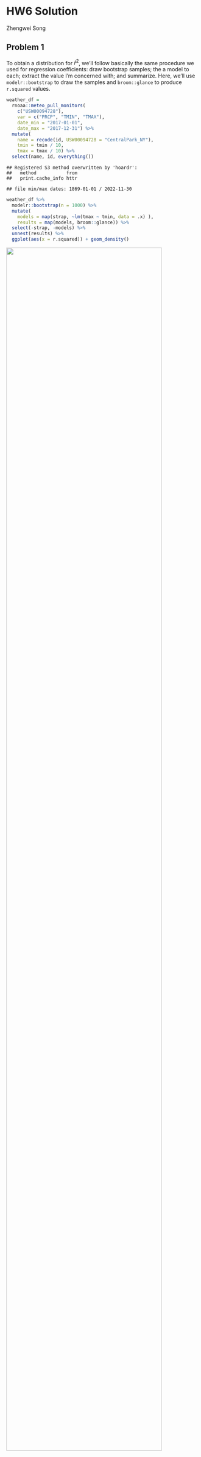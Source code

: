 HW6 Solution
================
Zhengwei Song

## Problem 1

To obtain a distribution for $\hat{r}^2$, we’ll follow basically the
same procedure we used for regression coefficients: draw bootstrap
samples; the a model to each; extract the value I’m concerned with; and
summarize. Here, we’ll use `modelr::bootstrap` to draw the samples and
`broom::glance` to produce `r.squared` values.

``` r
weather_df = 
  rnoaa::meteo_pull_monitors(
    c("USW00094728"),
    var = c("PRCP", "TMIN", "TMAX"), 
    date_min = "2017-01-01",
    date_max = "2017-12-31") %>%
  mutate(
    name = recode(id, USW00094728 = "CentralPark_NY"),
    tmin = tmin / 10,
    tmax = tmax / 10) %>%
  select(name, id, everything())
```

    ## Registered S3 method overwritten by 'hoardr':
    ##   method           from
    ##   print.cache_info httr

    ## file min/max dates: 1869-01-01 / 2022-11-30

``` r
weather_df %>% 
  modelr::bootstrap(n = 1000) %>% 
  mutate(
    models = map(strap, ~lm(tmax ~ tmin, data = .x) ),
    results = map(models, broom::glance)) %>% 
  select(-strap, -models) %>% 
  unnest(results) %>% 
  ggplot(aes(x = r.squared)) + geom_density()
```

<img src="p8105_hw6_zs2539_files/figure-gfm/unnamed-chunk-1-1.png" width="90%" />

In this example, the $\hat{r}^2$ value is high, and the upper bound at 1
may be a cause for the generally skewed shape of the distribution. If we
wanted to construct a confidence interval for $R^2$, we could take the
2.5% and 97.5% quantiles of the estimates across bootstrap samples.
However, because the shape isn’t symmetric, using the mean +/- 1.96
times the standard error probably wouldn’t work well.

We can produce a distribution for $\log(\beta_0 * \beta1)$ using a
similar approach, with a bit more wrangling before we make our plot.

``` r
weather_df %>% 
  modelr::bootstrap(n = 1000) %>% 
  mutate(
    models = map(strap, ~lm(tmax ~ tmin, data = .x) ),
    results = map(models, broom::tidy)) %>% 
  select(-strap, -models) %>% 
  unnest(results) %>% 
  select(id = `.id`, term, estimate) %>% 
  pivot_wider(
    names_from = term, 
    values_from = estimate) %>% 
  rename(beta0 = `(Intercept)`, beta1 = tmin) %>% 
  mutate(log_b0b1 = log(beta0 * beta1)) %>% 
  ggplot(aes(x = log_b0b1)) + geom_density()
```

<img src="p8105_hw6_zs2539_files/figure-gfm/unnamed-chunk-2-1.png" width="90%" />

As with $r^2$, this distribution is somewhat skewed and has some
outliers.

The point of this is not to say you should always use the bootstrap –
it’s possible to establish “large sample” distributions for strange
parameters / values / summaries in a lot of cases, and those are great
to have. But it is helpful to know that there’s a way to do inference
even in tough cases.

## Problem 2

## Importing the dataset

``` r
homicide_raw <- read_csv("https://raw.githubusercontent.com/washingtonpost/data-homicides/master/homicide-data.csv")
```

#### Creating a `city_state` variable, binary variable `resolution` indicating case disposition, omitting cities excluded victim race and Tulsa, AL with data entry mistake. Also, limiting `victim_race` is white or black, making `victim_age` numeric.

``` r
homicide_df = homicide_raw %>% 
    janitor::clean_names() %>%
    mutate(
        reported_date = as.Date(as.character(reported_date), format = "%Y%m%d"),
        city_state = str_c(city, state, sep = ", "),
        resolved = as.numeric(disposition == "Closed by arrest"),
        victim_age = as.numeric(victim_age),
        victim_race = fct_relevel(victim_race, "White")
    ) %>%
    relocate(city_state) %>%
    filter(!city_state %in% c("Dallas, TX","Phoenix, AZ","Kansas City, MO","Tulsa, AL"),
         victim_race %in% c("White","Black"))
```

#### Applying `glm` to fit a logistic regression with resolved vs unresolved as the outcome; victim age, sex and race as predictors. Also, saving the output of `glm` as an R object.

``` r
baltimore_logistic = homicide_df %>%
    filter(city_state == "Baltimore, MD") %>%
    glm(resolved ~ victim_age + victim_race + victim_sex, data = ., family = binomial()) 
```

#### Applying the `broom::tidy` to the above object; Obtaining the estimate and confidence interval of the adjusted odds ratio, for solving homicides comparing male victims to female victims keeping all other variables fixed.

``` r
baltimore_logistic %>% 
  broom::tidy(conf.int = T) %>% 
  mutate(OR = exp(estimate),
         CI_Lower = exp(conf.low),
         CI_Upper = exp(conf.high)) %>%
  select(term, log_OR = estimate, OR,CI_Lower,CI_Upper, p.value) %>% 
  knitr::kable(align = "lrr",
               col.names = c("Term","Estimate","OR", "95% CI Lower", "95% CI Upper", "P-value"),
               digits = 3)
```

| Term             | Estimate |    OR | 95% CI Lower | 95% CI Upper | P-value |
|:-----------------|---------:|------:|:-------------|-------------:|--------:|
| (Intercept)      |    1.152 | 3.164 | 1.998        |        5.057 |   0.000 |
| victim_age       |   -0.007 | 0.993 | 0.987        |        1.000 |   0.043 |
| victim_raceBlack |   -0.842 | 0.431 | 0.305        |        0.606 |   0.000 |
| victim_sexMale   |   -0.854 | 0.426 | 0.324        |        0.558 |   0.000 |

- Keeping all other variables fixed, in Baltimore, MD, homicides in
  which the victim is male are significantly less like to be resolved
  than those in which the victim is female.

## Running `glm` for each of the cities in the dataset; Extracting the adjusted odds ratio and CI, for solving homicides comparing male victims to female victims;

``` r
allcities_logistic = homicide_df %>% 
  nest(data = -city_state) %>% 
  mutate(
    models = map(data, ~glm(resolved ~ victim_age + victim_race + victim_sex, data = ., family = binomial())),
    results = map(models, ~broom::tidy(.x, conf.int = T))) %>% 
  select(-data, -models) %>% 
  unnest(results)
```

``` r
allcities_or = allcities_logistic %>%
    mutate(term = fct_inorder(term),
         OR = exp(estimate),
         ci_lower = exp(conf.low),
         ci_upper = exp(conf.high)
         ) %>%
    select(city_state, term, log_OR = estimate, OR, ci_lower, ci_upper,p.value) %>%
    filter(term == "victim_sexMale")
    
    allcities_or %>% knitr::kable(align = "lrr",
               col.names = c("City, State","Term","Estimate","OR", "95% CI Lower", "95% CI Upper", "P-value"),
               digits = 3)
```

| City, State        |           Term | Estimate | OR    | 95% CI Lower | 95% CI Upper | P-value |
|:-------------------|---------------:|---------:|:------|-------------:|-------------:|:--------|
| Albuquerque, NM    | victim_sexMale |    0.570 | 1.767 |        0.825 |        3.762 | 0.139   |
| Atlanta, GA        | victim_sexMale |    0.000 | 1.000 |        0.680 |        1.458 | 1.000   |
| Baltimore, MD      | victim_sexMale |   -0.854 | 0.426 |        0.324 |        0.558 | 0.000   |
| Baton Rouge, LA    | victim_sexMale |   -0.964 | 0.381 |        0.204 |        0.684 | 0.002   |
| Birmingham, AL     | victim_sexMale |   -0.139 | 0.870 |        0.571 |        1.314 | 0.511   |
| Boston, MA         | victim_sexMale |   -0.395 | 0.674 |        0.353 |        1.277 | 0.226   |
| Buffalo, NY        | victim_sexMale |   -0.653 | 0.521 |        0.288 |        0.936 | 0.029   |
| Charlotte, NC      | victim_sexMale |   -0.123 | 0.884 |        0.551 |        1.391 | 0.600   |
| Chicago, IL        | victim_sexMale |   -0.891 | 0.410 |        0.336 |        0.501 | 0.000   |
| Cincinnati, OH     | victim_sexMale |   -0.917 | 0.400 |        0.231 |        0.667 | 0.001   |
| Columbus, OH       | victim_sexMale |   -0.630 | 0.532 |        0.377 |        0.748 | 0.000   |
| Denver, CO         | victim_sexMale |   -0.736 | 0.479 |        0.233 |        0.962 | 0.041   |
| Detroit, MI        | victim_sexMale |   -0.541 | 0.582 |        0.462 |        0.734 | 0.000   |
| Durham, NC         | victim_sexMale |   -0.208 | 0.812 |        0.382 |        1.658 | 0.576   |
| Fort Worth, TX     | victim_sexMale |   -0.402 | 0.669 |        0.394 |        1.121 | 0.131   |
| Fresno, CA         | victim_sexMale |    0.289 | 1.335 |        0.567 |        3.048 | 0.496   |
| Houston, TX        | victim_sexMale |   -0.341 | 0.711 |        0.557 |        0.906 | 0.006   |
| Indianapolis, IN   | victim_sexMale |   -0.085 | 0.919 |        0.678 |        1.241 | 0.582   |
| Jacksonville, FL   | victim_sexMale |   -0.329 | 0.720 |        0.536 |        0.965 | 0.028   |
| Las Vegas, NV      | victim_sexMale |   -0.178 | 0.837 |        0.606 |        1.151 | 0.278   |
| Long Beach, CA     | victim_sexMale |   -0.891 | 0.410 |        0.143 |        1.024 | 0.072   |
| Los Angeles, CA    | victim_sexMale |   -0.413 | 0.662 |        0.457 |        0.954 | 0.028   |
| Louisville, KY     | victim_sexMale |   -0.712 | 0.491 |        0.301 |        0.784 | 0.003   |
| Memphis, TN        | victim_sexMale |   -0.324 | 0.723 |        0.526 |        0.984 | 0.042   |
| Miami, FL          | victim_sexMale |   -0.663 | 0.515 |        0.304 |        0.873 | 0.013   |
| Milwaukee, wI      | victim_sexMale |   -0.319 | 0.727 |        0.495 |        1.054 | 0.098   |
| Minneapolis, MN    | victim_sexMale |   -0.054 | 0.947 |        0.476 |        1.881 | 0.876   |
| Nashville, TN      | victim_sexMale |    0.034 | 1.034 |        0.681 |        1.556 | 0.873   |
| New Orleans, LA    | victim_sexMale |   -0.536 | 0.585 |        0.422 |        0.812 | 0.001   |
| New York, NY       | victim_sexMale |   -1.338 | 0.262 |        0.133 |        0.485 | 0.000   |
| Oakland, CA        | victim_sexMale |   -0.574 | 0.563 |        0.364 |        0.867 | 0.009   |
| Oklahoma City, OK  | victim_sexMale |   -0.026 | 0.974 |        0.623 |        1.520 | 0.908   |
| Omaha, NE          | victim_sexMale |   -0.961 | 0.382 |        0.199 |        0.711 | 0.003   |
| Philadelphia, PA   | victim_sexMale |   -0.701 | 0.496 |        0.376 |        0.650 | 0.000   |
| Pittsburgh, PA     | victim_sexMale |   -0.842 | 0.431 |        0.263 |        0.696 | 0.001   |
| Richmond, VA       | victim_sexMale |    0.006 | 1.006 |        0.483 |        1.994 | 0.987   |
| San Antonio, TX    | victim_sexMale |   -0.350 | 0.705 |        0.393 |        1.238 | 0.230   |
| Sacramento, CA     | victim_sexMale |   -0.402 | 0.669 |        0.326 |        1.314 | 0.255   |
| Savannah, GA       | victim_sexMale |   -0.143 | 0.867 |        0.419 |        1.780 | 0.697   |
| San Bernardino, CA | victim_sexMale |   -0.692 | 0.500 |        0.166 |        1.462 | 0.206   |
| San Diego, CA      | victim_sexMale |   -0.884 | 0.413 |        0.191 |        0.830 | 0.017   |
| San Francisco, CA  | victim_sexMale |   -0.498 | 0.608 |        0.312 |        1.155 | 0.134   |
| St. Louis, MO      | victim_sexMale |   -0.352 | 0.703 |        0.530 |        0.932 | 0.014   |
| Stockton, CA       | victim_sexMale |    0.301 | 1.352 |        0.626 |        2.994 | 0.447   |
| Tampa, FL          | victim_sexMale |   -0.214 | 0.808 |        0.340 |        1.860 | 0.619   |
| Tulsa, OK          | victim_sexMale |   -0.025 | 0.976 |        0.609 |        1.544 | 0.917   |
| Washington, DC     | victim_sexMale |   -0.371 | 0.690 |        0.465 |        1.012 | 0.061   |

#### Creating plot that shows the estimated ORs and CIs for each city

``` r
allcities_or %>% 
  mutate(city_state = fct_reorder(city_state, OR)) %>% 
  ggplot(aes(x = city_state, y = OR)) + 
  geom_point() +
  geom_errorbar(aes(ymin = ci_lower, ymax = ci_upper)) +
  theme(axis.text.x = element_text(angle = 60, hjust = 1)) +
   labs(
    title = "Estimated ORs and CIs for solved homicides of each city compared with female victim",
    x = "City, State",
    y = "Estimated ORs"
  )
```

<img src="p8105_hw6_zs2539_files/figure-gfm/unnamed-chunk-9-1.png" width="90%" />

- Holding all other variables constant, homicide cases with male victims
  are generally less likely to be solved compared to homicide cases with
  female victims because for most cities, the OR and its CI is less than
  1 compared to female victims. However, there are some cities where the
  CI includes 1, meaning that homicide cases with male and female
  victims are solved at no apparent difference.

## Problem 3

#### Loading and cleaning the data

``` r
birthweight_raw = read_csv("./data/birthweight.csv")

birthweight_df = birthweight_raw %>% 
    janitor::clean_names() %>%
    mutate(
        across(.cols = c(babysex, frace, malform, mrace), as.factor)
        ) %>%
  mutate(
      babysex = ifelse(babysex == "1", "male","female"),
      malform = ifelse(malform == "0", "absent","present"),
      frace = recode(frace, "1" = "White", "2" = "Black", "3" = "Asian", "4" = "Puerto Rican", "8" = "Other", "9" = "Unknown"),
      mrace = recode(mrace, "1" = "White", "2" = "Black", "3" = "Asian", "4" = "Puerto Rican", "8" = "Other")
         )
```

- `babysex`,`frace`,`malform` and `mrace` were converted from numeric to
  factor, because they are categorical variables.

- These categorical data were applied `recode` to make it more
  intuitive.

#### Missing data check

``` r
skimr::skim(birthweight_df)[c(2,4)] %>% t() %>% knitr::kable()
```

|               |         |         |       |       |       |         |     |       |         |         |          |         |        |        |         |         |       |      |        |        |
|:--------------|:--------|:--------|:------|:------|:------|:--------|:----|:------|:--------|:--------|:---------|:--------|:-------|:-------|:--------|:--------|:------|:-----|:-------|:-------|
| skim_variable | babysex | malform | frace | mrace | bhead | blength | bwt | delwt | fincome | gaweeks | menarche | mheight | momage | parity | pnumlbw | pnumsga | ppbmi | ppwt | smoken | wtgain |
| complete_rate | 1       | 1       | 1     | 1     | 1     | 1       | 1   | 1     | 1       | 1       | 1        | 1       | 1      | 1      | 1       | 1       | 1     | 1    | 1      | 1      |

- There is no missing data. The cleaned dataset contains 4342
  observations and 20 variables: babysex, bhead, blength, bwt, delwt,
  fincome, frace, gaweeks, malform, menarche, mheight, momage, mrace,
  parity, pnumlbw, pnumsga, ppbmi, ppwt, smoken, wtgain

#### The Correlations with Birth Weight

``` r
birthweight_raw %>% 
  cor_mat() %>%
  cor_gather() %>%
  filter(var1 %in% "bwt") %>%
  filter(!var2 %in% "bwt") %>%
  mutate(
    sig_p = ifelse(p < 0.01, T, F),
    cor_if_sig = ifelse(p < 0.01, cor, NA)
    ) %>% 
  ggplot(aes(
    x = var1, 
    y = var2, 
    fill = cor,
    label = round(cor_if_sig, 2))) + 
  geom_tile(color = "white") +   
  geom_text(
    color = "white",
    size = 4
  ) + 
  scale_x_discrete(
    labels = c("Birth Weight")
  ) + 
  labs(
    x = "Outcome",
    y = "Predictors",
    title = "Correlations between predictors and outcome",
    subtitle = "significant predictors at significance level 0.01",
    fill = "Correlation"
  )
```

<img src="p8105_hw6_zs2539_files/figure-gfm/unnamed-chunk-12-1.png" width="90%" />

- Based on t-test, the variables with p-value less than 0.01 are to be
  selected as potential predictors. To be simple, the continuous are to
  be selected.

#### Based on the correlation plot, and intuitively, `babysex`, `bhead`, `gaweeks`, `blength`, `wtgain`, `ppwt` are to be included as potential predictors; Hence we can build models on every subsets of these variables and choose the optimal one with the lowest BIC.

``` r
# find all possible subsets of variables
subsets = unlist(lapply(1:6, combn, x = c("babysex", "bhead", "blength", "wtgain", "ppwt","gaweeks"),  simplify = F), recursive = F)

calc_BIC = function(variables){
  
    formula = as.formula(paste("bwt", paste(variables, collapse = " + "), sep = "~"))
  
    model = lm(formula, birthweight_df)
  return(broom::glance(model) %>% pull("BIC"))
}

# calculate BIC value of every model
BICs = map(subsets, calc_BIC) %>% as_vector()

# choose model with the lowest BIC
index = which(BICs == min(BICs))[[1]]
variables = subsets[[index]]
formula = as.formula(paste("bwt", paste(variables, collapse = " + "), sep = "~"))
fit_optimal = lm(formula, birthweight_df)

birthweight_df %>% 
  add_residuals(fit_optimal) %>% 
  add_predictions(fit_optimal) %>% 
  ggplot(aes(x = pred, y =resid)) +
  geom_point() +
    geom_smooth(method = "lm", se = FALSE) +
  labs(
    x = "Fitted values",
    y = "Residuals",
    title = "Model residuals vs fitted values"
  )
```

<img src="p8105_hw6_zs2539_files/figure-gfm/unnamed-chunk-13-1.png" width="90%" />

#### Collinearity Check for continuous variables

``` r
selected_variables =
  birthweight_df %>%
  select(bhead, blength, gaweeks, wtgain, ppwt, bwt)

chart.Correlation(selected_variables, method = "pearson")
```

<img src="p8105_hw6_zs2539_files/figure-gfm/unnamed-chunk-14-1.png" width="90%" />

- From the plot, among predictors, `bhead` vs `blength` or `gaweeks`,
  `blength` vs `gaweeks` showed a potential collinearity.

#### Final selection of continuous predictors, and intuitively, we can also include `babysex`.

``` r
selected_variables =
  birthweight_df %>%
  select(bhead, blength, gaweeks, bwt, babysex, mrace, wtgain, ppwt)
```

#### Fitting the linear model with finally selected predictors

``` r
fit_final <- lm(bwt ~ bhead + blength + gaweeks + babysex + mrace + wtgain + ppwt+ bhead:blength +
             bhead:blength:gaweeks, 
           data = selected_variables)
summary(fit_final) %>% 
  broom::tidy() %>%
  select(term, estimate, p.value)
```

    ## # A tibble: 12 × 3
    ##    term                    estimate  p.value
    ##    <chr>                      <dbl>    <dbl>
    ##  1 (Intercept)           -2295.     7.74e- 3
    ##  2 bhead                   -19.0    6.06e- 1
    ##  3 blength                 -27.3    2.76e- 1
    ##  4 gaweeks                  50.3    8.05e- 4
    ##  5 babysexmale             -35.4    3.49e- 5
    ##  6 mraceBlack             -127.     1.15e-44
    ##  7 mraceAsian              -54.1    2.04e- 1
    ##  8 mracePuerto Rican      -107.     1.11e- 8
    ##  9 wtgain                    3.99   6.34e-24
    ## 10 ppwt                      1.65   1.56e-14
    ## 11 bhead:blength             4.04   1.05e- 4
    ## 12 bhead:blength:gaweeks    -0.0236 9.33e- 3

``` r
summary(fit_final) %>% 
  broom::glance()
```

    ## # A tibble: 1 × 8
    ##   r.squared adj.r.squared sigma statistic p.value    df df.residual  nobs
    ##       <dbl>         <dbl> <dbl>     <dbl>   <dbl> <dbl>       <int> <dbl>
    ## 1     0.713         0.713  275.      980.       0    11        4330  4342

#### Residual plot

``` r
selected_variables %>%
  add_residuals(fit_final) %>%
  add_predictions(fit_final) %>%
  ggplot(aes(x = pred, y = resid)) +
  geom_point() +
  geom_smooth(method = "lm", se = FALSE) +
  labs(title = "Plot of the model residuals against fitted values",
       x = "Fitted Values", y = "Residuals") +
  theme(plot.title = element_text(hjust = 0.5, face = "bold"))
```

<img src="p8105_hw6_zs2539_files/figure-gfm/unnamed-chunk-17-1.png" width="90%" />

#### Comparison in terms of the cross-validated prediction error

``` r
set.seed(2022)
cv_dataset = selected_variables %>%
    crossv_mc(n = 100,test = 0.2)
  
cv_df = cv_dataset %>%
    mutate(
        train = map(train, as_tibble),
        test = map(test, as_tibble))

cv_df = cv_df %>%
    mutate(
        linear_mod1  = map(train, ~lm(bwt ~ bhead + blength + gaweeks + babysex + mrace+ wtgain + ppwt + bhead:blength + bhead:blength:gaweeks, data = .x)),
        linear_mod2  = map(train, ~lm(bwt ~ blength + gaweeks, data = .x)),
        linear_mod3  = map(train, ~lm(bwt ~ bhead + blength + babysex, data = .x))) %>%
    mutate(
        rmse_my_model = map2_dbl(linear_mod1, test, ~rmse(model = .x, data = .y)),
        rmse_given_model1 = map2_dbl(linear_mod2, test, ~rmse(model = .x, data = .y)),
        rmse_given_model2 = map2_dbl(linear_mod3, test, ~rmse(model = .x, data = .y)))
```

#### Root Mean Square Error in the three models

``` r
cv_df %>% 
    select(starts_with("rmse")) %>% 
    pivot_longer(
    everything(),
    names_to = "model", 
    values_to = "rmse",
    names_prefix = "rmse_") %>% 
    mutate(model = fct_inorder(model)) %>% 
    ggplot(aes(x = model, y = rmse)) + 
    geom_boxplot() +
    labs(title = "Prediction Error Distributions across Models", x = "Models", y = "Root Mean Square Error")+
    scale_x_discrete(
        labels = c("My Model", "Given Model 1", "Given Model 2")) +
    theme(plot.title = element_text(hjust = 0.5, face = "bold"))
```

<img src="p8105_hw6_zs2539_files/figure-gfm/unnamed-chunk-19-1.png" width="90%" />

- Based on cross-validation, my model has the relatively lowest root
  mean square error and therefore my model works better. While the first
  given model with predictors **length at birth** and **gestational
  age** has the highest cross-validated RMSE.
